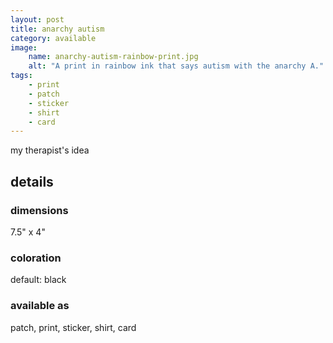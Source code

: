```yaml
---
layout: post
title: anarchy autism
category: available
image: 
    name: anarchy-autism-rainbow-print.jpg
    alt: "A print in rainbow ink that says autism with the anarchy A."
tags:
    - print
    - patch
    - sticker
    - shirt
    - card
---
```


my therapist's idea

## details

### dimensions

7.5" x 4"

### coloration

default: black

### available as

patch, print, sticker, shirt, card